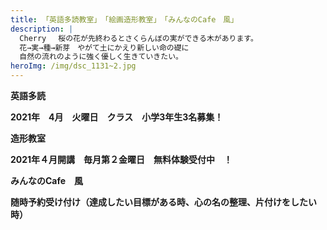 ```yaml
---
title: 「英語多読教室」　「絵画造形教室」　「みんなのCafe　風」
description: |
  Cherry 　桜の花が先終わるとさくらんぼの実ができる木があります。
  花→実→種→新芽　やがて土にかえり新しい命の礎に
  自然の流れのように強く優しく生きていきたい。
heroImg: /img/dsc_1131~2.jpg
---
```

**英語多読**

**2021年　4月　火曜日　クラス　小学3年生3名募集！**



**造形教室**

**2021年４月開講　毎月第２金曜日　無料体験受付中　！**



**みんなのCafe　風**

**随時予約受け付け（達成したい目標がある時、心の名の整理、片付けをしたい時）**
